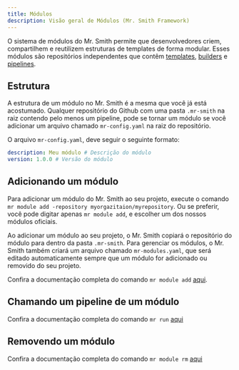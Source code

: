 ```yaml
---
title: Módulos
description: Visão geral de Módulos (Mr. Smith Framework)
---
```


O sistema de módulos do Mr. Smith permite que desenvolvedores criem, compartilhem e reutilizem estruturas de templates de forma modular. Esses módulos são repositórios independentes que contêm [templates](/overflow/templates), [builders](/overflow/builders) e [pipelines](/overview/pipelines).

## Estrutura

A estrutura de um módulo no Mr. Smith é a mesma que você já está acostumado. Qualquer repositório do Github com uma pasta `.mr-smith` na raiz contendo pelo menos um pipeline, pode se tornar um módulo se você adicionar um arquivo chamado `mr-config.yaml` na raiz do repositório.

O arquivo `mr-config.yaml`, deve seguir o seguinte formato:

```yaml
description: Meu módulo # Descrição do módulo
version: 1.0.0 # Versão do módulo
```


## Adicionando um módulo

Para adicionar um módulo do Mr. Smith ao seu projeto, execute o comando `mr module add -repository myorgazitaion/myrepository`.
Ou se preferir, você pode digitar apenas `mr module add`, e escolher um dos nossos módulos oficiais.

Ao adicionar um módulo ao seu projeto, o Mr. Smith copiará o repositório do módulo  para dentro da pasta `.mr-smith`. Para gerenciar os módulos, o Mr. Smith também criará um arquivo chamado `mr-modules.yaml`, que será editado automaticamente sempre que um módulo for adicionado ou removido do seu projeto.

Confira a documentação completa do comando `mr module add` [aqui](/commands-cli/module-add).

## Chamando um pipeline de um módulo

Confira a documentação completa do comando `mr run` [aqui](/commands-cli/run)

## Removendo um módulo

Confira a documentação completa do comando `mr module rm` [aqui](/commands-cli/module-rm)